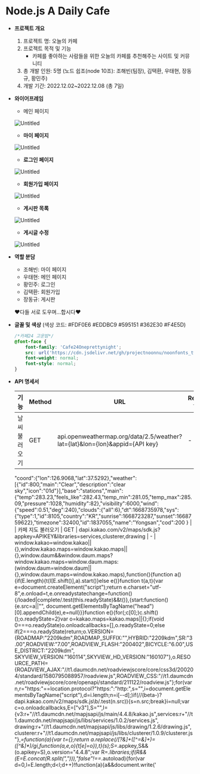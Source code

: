 # Node.js A Daily Cafe

- **프로젝트 개요**
    1. 프로젝트 명: 오늘의 카페
    2. 프로젝트 목적 및 기능
        - 카페를 좋아하는 사람들을 위한 오늘의 카페를 추천해주는 사이트 및 커뮤니티
    3. 총 개발 인원: 5명 (노드 쉽조(node 10조): 조해빈(팀장), 김택환, 우태현, 장동규, 황민주)
    4. 개발 기간: 2022.12.02~2022.12.08 (총 7일)
- **와이어프레임**
    - 메인 페이지
    
    ![Untitled](Node%20js%20A%20Daily%20Cafe%200e6160759b8e4c62b170a4f3d6c36596/Untitled.png)
    
    - **마이 페이지**
    
    ![Untitled](Node%20js%20A%20Daily%20Cafe%200e6160759b8e4c62b170a4f3d6c36596/Untitled%201.png)
    
    - **로그인 페이지**
    
    ![Untitled](Node%20js%20A%20Daily%20Cafe%200e6160759b8e4c62b170a4f3d6c36596/Untitled%202.png)
    
    - **회원가입 페이지**
    
    ![Untitled](Node%20js%20A%20Daily%20Cafe%200e6160759b8e4c62b170a4f3d6c36596/Untitled%203.png)
    
    - **게시판 목록**
    
    ![Untitled](Node%20js%20A%20Daily%20Cafe%200e6160759b8e4c62b170a4f3d6c36596/Untitled%204.png)
    
    - **게시글 수정**
    
    ![Untitled](Node%20js%20A%20Daily%20Cafe%200e6160759b8e4c62b170a4f3d6c36596/Untitled%205.png)
    
- **역할 분담**
    - 조해빈: 마이 페이지
    - 우태현: 메인 페이지
    - 황민주: 로그인
    - 김택환: 회원가입
    - 장동규: 게시판
    
    ♥다들 서로 도우며…합시다♥
    
- **글꼴 및 색상** (색상 코드:  #FDF0E6 #EDDBC9 #595151 #362E30 #F4E5D)
    
    ```css
    /*카페24 고운밤*/
    @font-face {
        font-family: 'Cafe24Oneprettynight';
        src: url('https://cdn.jsdelivr.net/gh/projectnoonnu/noonfonts_twelve@1.1/Cafe24Oneprettynight.woff') format('woff');
        font-weight: normal;
        font-style: normal;
    }
    ```
    
- **API 명세서**
    
    
    | 기능 | Method | URL | Request type | Response |
    | --- | --- | --- | --- | --- |
    | 날씨 불러오기 | GET | api.openweathermap.org/data/2.5/weather?lat={lat}&lon={lon}&appid={API key} | - | {
    "coord":{"lon":126.9068,"lat":37.5292},"weather":[{"id":800,"main":"Clear","description":"clear sky","icon":"01d"}],"base":"stations","main":{"temp":283.23,"feels_like":282.43,"temp_min":281.05,"temp_max":285.09,"pressure":1028,"humidity":82},"visibility":6000,"wind":{"speed":0.51,"deg":240},"clouds":{"all":6},"dt":1668735978,"sys":{"type":1,"id":8105,"country":"KR","sunrise":1668723287,"sunset":1668759622},"timezone":32400,"id":1837055,"name":"Yongsan","cod":200
    } |
    | 카페 지도 불러오기 | GET | dapi.kakao.com/v2/maps/sdk.js?appkey=APIKEY&libraries=services,clusterer,drawing | - | window.kakao=window.kakao||{},window.kakao.maps=window.kakao.maps||{},window.daum&&window.daum.maps?window.kakao.maps=window.daum.maps:(window.daum=window.daum||{},window.daum.maps=window.kakao.maps),function(){function a(){if(E.length){t(I[E.shift()],a).start()}else e()}function t(a,t){var e=document.createElement("script");return e.charset="utf-8",e.onload=t,e.onreadystatechange=function(){/loaded|complete/.test(this.readyState)&&t()},{start:function(){e.src=a||"",
    document.getElementsByTagName("head")[0].appendChild(e),e=null}}}function e(){for(;c[0];)c.shift()();o.readyState=2}var o=kakao.maps=kakao.maps||{};if(void 0===o.readyState)o.onloadcallbacks=[],o.readyState=0;else if(2===o.readyState)return;o.VERSION={ROADMAP:"2209kdm",ROADMAP_SUFFIX:"",HYBRID:"2209kdm",SR:"3.00",ROADVIEW:"7.00",ROADVIEW_FLASH:"200402",BICYCLE:"6.00",USE_DISTRICT:"2209kdm",
    SKYVIEW_VERSION:"160114",SKYVIEW_HD_VERSION:"160107"},o.RESOURCE_PATH={ROADVIEW_AJAX:"//t1.daumcdn.net/roadviewjscore/core/css3d/200204/standard/1580795088957/roadview.js",ROADVIEW_CSS:"//t1.daumcdn.net/roadviewjscore/core/openapi/standard/211122/roadview.js"};for(var n,r="https:"==location.protocol?"https:":"http:",s="",i=document.getElementsByTagName("script"),d=i.length;n=i[--d];)if(/\/(beta-)?dapi\.kakao\.com\/v2\/maps\/sdk\.js\b/.test(n.src)){s=n.src;break}i=null;var c=o.onloadcallbacks,E=["v3"],S="",I={v3:r+"//t1.daumcdn.net/mapjsapi/js/main/4.4.8/kakao.js",services:r+"//t1.daumcdn.net/mapjsapi/js/libs/services/1.0.2/services.js",
    drawing:r+"//t1.daumcdn.net/mapjsapi/js/libs/drawing/1.2.6/drawing.js",clusterer:r+"//t1.daumcdn.net/mapjsapi/js/libs/clusterer/1.0.9/clusterer.js"},_=function(a){var t={};return a.replace(/[?&]+([^=&]+)=([^&]*)/gi,function(a,e,o){t[e]=o}),t}(s);S=_.appkey,S&&(o.apikey=S),o.version="4.4.8";var R=_.libraries;if(R&&(E=E.concat(R.split(","))),"false"!==_.autoload){for(var d=0,l=E.length;d<l;d++)!function(a){a&&document.write('<script charset="UTF-8" src="'+a+'"><\/script>')}(I[E[d]]);o.readyState=2}o.load=function(t){switch(c.push(t),o.readyState){case 0:o.readyState=1,a();break
    ;case 2:e()}}}(); |
    | 책 검색 API |  | https://dapi.kakao.com/v3/search/book?target=title?Authorization: config.bookapikey |  | {"documents":[{"authors":["이웅모"],"contents":"애플리케이션 개발 언어로 성장했습니다. 따라서 자바스크립트를 학습하는 방식도 이에 걸맞게 변화해야 하며, 이 책은 자바스크립트의 기본 개념과 동작 원리를 깊이 있게 학습하고자 하는 독자를 위해 기획되었습니다. 《모던 자바스크립트 Deep Dive》에서는 자바스크립트를 둘러싼 기본 개념을 정확하고 구체적으로 설명하고, 자바스크립트 코드의 동작 원리를 집요하게 파헤칩니다. 따라서 여러분이 작성한 코드가 컴퓨터 내부에서 어떻게 동작할 것인지 예측하고, 명확히 설명","datetime":"2020-09-25T00:00:00.000+09:00","isbn":"1158392230 9791158392239","price":45000,"publisher":"위키북스","sale_price":40500,"status":"정상판매","thumbnail":"https://search1.kakaocdn.net/thumb/R120x174.q85/?fname=http%3A%2F%2Ft1.daumcdn.net%2Flbook%2Fimage%2F5477653%3Ftimestamp%3D20221107233622","title":"모던 자바스크립트 Deep Dive","translators":[],"url":"https://search.daum.net/search?w=bookpage\\u0026bookId=5477653\\u0026q=모던+자바스크립트+Deep+Dive"}],"meta":{"is_end":true,"pageable_count":1,"total_count":1}} |
    
    | 회원가입 | POST | /post/users | {"user":"user",
    "pw":"pw",
    "name":"name",
    "email":"email",
    "desc":"desc"} | success: function () {
                window.location.href = "login";
            } |
    | 마이 페이지
    수정 | POST | /post/mypages | {"name":"name",
    "id":"id",
    "desc":"desc"} | {'msg': '수정 완료'} |
    | 마이 페이지
    불러오기 | GET | /mypages | - | {'msg': user_list} |
    | 게시판 목록 조회 | GET | /post | {"name":"name",
    "pass":"pass",”title”:”title”
    "content":"content"} |  |
    | 게시물 조회 | GET | /post/content | {"name":"name",
    "pass":"pass",”title”:”title”
    "content":"content"} |  |
    | 게시물 등록 | POST | /write | {"name":"name",
    "pass":"pass",”title”:”title”
    "content":"content"} | localhost:5000내용: 등록완료! |
    | 게시판 수정 | PUT | /post/edit | {"name":"name",
    "pass":"pass",”title”:”title”
    "content":"content"} | localhost:5000내용: 수정완료! |
    | 게시판 삭제 | DELETE | /post/delete | {"name":"name",
    "pass":"pass",”title”:”title”
    "content":"content"} | localhost:5000내용: 삭제하시겠습니까? |
- **DB 설계**
    - **users**
        
        
        | 컬럼 | 데이터 타입 | 제약 조건 | 설명 |
        | --- | --- | --- | --- |
        | id | INT | PRIMARY KEY, AUTO INCREMENT | 번호 |
        | email | VARCHAR(50) | UNIQUE | 사용자 이메일(아이디) |
        | password | VARCHAR(500) | NOT NULL | 사용자 비밀번호 |
        | name | VARCHAR(40) | NOT NULL | 사용자 이름 |
        | desc | VARCHAR(500) |  | 사용자 자기소개 |
        | img | VARCHAR(50) |  |  |
        | upload_time | TIMESTAMP | NOT NULL |  |
    - **board**
        
        
        | 컬럼 | 데이터 타입 | 제약 조건 | 설명 |
        | --- | --- | --- | --- |
        | id | INT | PRIMARY KEY, AUTO INCREMENT, NOT NULL | 게시물 번호 |
        | name | VARCHAR(20) | NULL | 글쓴이 |
        | title | VARCHAR(70) | NULL | 게시글 제목 |
        | content | text | NULL | 게시글 내용 |
        | wdate | TIMESTAMP | NULL DEFAULT CURRENT_TIMESTAMP | 게시물 생성 시간 |
        | view | int | NULL DEFAULT “0” | 조회수 |
    - **cafelist**
        
        
        | 컬럼 | 데이터 타입 | 제약 조건 | 설명 |
        | --- | --- | --- | --- |
        | idnumber | INT | FOREIGN KEY, NOT NULL | 번호 |
        | shopname | VARCHAR(100) |  | 점포명 |
        | telnumber | VARCHAR(45) |  | 점포 전화번호 |
        | address | VARCHAR(100) |  | (구)지번주소 |
        | newaddress | VARCHAR(100) |  | (신)도로명주소 |
        | changed_at | VARCHAR(45) |  | 정보 업데이트 시간(오픈데이터에서 제공) |
- **폴더 구조**
    
    
    | static>css | static>js | templates | app.py | app.route | 담당 |
    | --- | --- | --- | --- | --- | --- |
    | main.css
    response.css | apikey.js
    kakaobook.js
    kakaomap.js
    openweather.js
    searchdata.js
    timenow.js | index.html
    response.html | main.py
     | / (메인 페이지)
    /searchdata (검색 결과) | 태현 |
    | edit_page.css
    my_page.css
     | edit_page.js
    my_page.js | edit_page.html
    my_page.html | my_page.py | /my_page
    /edit_page
    /users/<id> (GET)
    /users/<id> (POST)
    /upload (GET, POST) | 해빈 |
    | style.css | - | content.html
    delete.html
    edit.html
    editError.html
    editsuccess.html
    post.html
    write.html | app.py | /post
    /post/content/<id>
    /post/edit/<id>(GET,POST)
    /post/delete/<id>
    /post/delete/success/<id>
    /write(GET,POST)
     | 동규 |
    | login.css | - | login.html | main.py | /login
    /logout | 민주 |
    | signup.css | signup.js | signup.html | app.py | /signup
    /post/users | 택환 |
    
- **사용 기술 스택**
    - Front : HTML, CSS, Javascript, Bootstrap
    - Back : JavaScript, Python, Flask
    - Database: MySQL
    - Server : Windows
- **작업 히스토리**
    - 2022.12.02
        - 프로젝트 SA, 와이어프레임 작성, 역할 분담
    - 2022.12.05
        - 메인 페이지: 현재 시간, 지역 날씨 불러오기, 카페 검색 결과 기능 구현 완료
        - 마이 페이지: 마이 페이지 화면 구현 완료
        - 로그인 페이지: 로그인 기능 화면 구현
        - 회원가입 페이지: 회원가입 입력 폼 화면 구현 완료
        - 게시판 페이지: 게시판 리스트 화면 구현 완료
    - 2022.12.06
        - 메인 페이지: 카페 지도 불러오기 기능 구현 완료, 책 검색 기능 구현 완료
        - 마이 페이지: 회원 이름, 소개 수정 구현 완료
    
    - 2022.12.07
        - 메인 페이지: 카페 검색 기능 페이지네이션 1차 완료
        - 마이 페이지: 이름, 소개 수정 기능 구현 완료
        - 회원가입 페이지: 비밀번호 암호화 작업 및 회원 정보 DB 저장 완료
    - 2022.12.08
        - 팀원 작업물 병합 및 충돌 해결
        - 메인 페이지: 카페 검색 기능 페이지네이션 최종 완료
        - 마이 페이지: 이름, 소개 수정 구현 완료
        - 로그인: 로그인 여부에 따른 내비게이션 노출 변경 완료(세션 관리)
        - 게시판 페이지: 글 작성/수정/삭제 기능 완료, 게시글 목록 페이지네이션 추가 완료
        - logging 시스템: 구현 완료
    - 2022.12.09
        - 마이 페이지: 회원 이미지 수정 완료
        - 프로젝트 종료
- **회고**
    - **개발을 진행하면서 어려웠던 점과 해결한 사항**
        - 서버 사이드 페이지네이션 구현
        - 회원 프로필 이미지 업로드 후 보여주기
        - 로그인 세션 관리
    
- **코드 소개**
    - 민주
        
        ```python
        if request.method == 'POST':
        		# 이메일, 패스워드 받아서 암호화
            email = request.form['email']
            password = request.form['password'].encode('utf-8')
        		
        		# DB에 저장된 이메일 값 조회
            cur = conn.cursor(pymysql.cursors.DictCursor)
            cur.execute('SELECT * FROM users WHERE email = %s', (email,))
            user = cur.fetchone()
            cur.close()
            print(user)
            print(password)
        
        		# 암호화된 비밀번호와 조회한 비밀번호를 비교
            if user is not None:
                if bcrypt.hashpw(password, user['password'].encode('utf-8')) == user['password'].encode('utf-8'):
        						# 세션에 이메일, id 저장
                    session['email'] = user['email']
                    session['id'] = user['id']
                    print(session.get('email'))
        						sql = "SELECT * FROM cafelist ORDER BY rand() LIMIT 4"
                        with conn:
                            with conn.cursor() as cur:
                                cur.execute(sql)
                                result = cur.fetchall()
                                for data in result:
                                    print(data)
                        return render_template('index.html', result=result)
        						# 비밀번호 틀렸거나 DB가 없을 때 예외 처리
                    else:
                        msg = '이메일 또는 비밀번호를 확인해주세요'
                        return render_template('login.html', msg=msg)
                else:
                    msg = '이메일 또는 비밀번호를 확인해주세요'
                    return render_template('login.html', msg=msg)
        
            else:
                return render_template('login.html')
        ```
        
        ```html
        {% if session.get('email') is not none %}
            <nav>
                <span class="spanmenu"><a href="/signup">회원가입</a></span>
                <span class="spanmenu"><a href="/logout">로그아웃</a></span>
                <span class="spanmenu"><a href="/my_page">마이 페이지</a></span>
                <span class="spanmenu"><a href="/post">커뮤니티</a></span>
            </nav>
            {% else %}
                <nav>
                <span class="spanmenu"><a href="/signup">회원가입</a></span>
                <span class="spanmenu"><a href="/login">로그인</a></span>
                <span class="spanmenu"><a href="/my_page">마이 페이지</a></span>
                <span class="spanmenu"><a href="/post">커뮤니티</a></span>
            </nav>
            {% endif %}
        ```
        
        - 소감
            - 회원가입과 로그인 기능을 다른 사람이 작성하고, 처음에는 소통 없이 각자 개발하다 보니 나중에 싱크를 맞추는 게 어려웠습니다. 다음에는 어떤 방식으로 접근할지 처음부터 협의해서 하면 더 효율적으로 할 수 있을 것 같습니다.
            - 기초가 없고 시간이 없다 보니 이미 구현되어 있는 코드를 많이 참고했는데, 공부할 때 직접 하나씩 써보는 연습, 그리고 에러를 만났을 때 디버깅하는 연습이 많이 필요하다고 느꼈습니다.
            - 에러의 에러의 에러를 만나도 항상 웃음을 잃지 않고 포기하지 않고 함께 머리 싸매고 고민한 저희 팀원들, 팀장님 그리고 저희 조 일처럼 같이 고민해주신 대원분들 감사합니다. 노드쉽조 영원히 함.께.해 🫶
            
    - 택환
        - html
            
            ```jsx
            <div class="signUp" style="text-align:center">
            <button id="signUpButton" onclick="signUpCheck()">가입하기</button>
            </div>
            ```
            
        - script
            
            ```jsx
            $.ajax({
            url: '/post/users',
            type: 'POST',
            data: {'email':email, 'name':name, 'password':password},
            success: function () {
            window.location.href = "/login";
            }
            ```
            
        - python
            
            ```jsx
            @app.route('/post/users', methods=['GET', 'POST'])
            def user_post():
            conn = pymysql.connect(host=f'{host}',
            user=f'{mysqluser}',
            password=f'{pwd}',
            db=f'{mysqldb}',
            charset='utf8')
            cur = conn.cursor()
            email = request.form['email']
            pass_word = request.form['password']
            b = bcrypt.hashpw(pass_word.encode('utf-8'), bcrypt.gensalt())
            name_re = request.form['name']
            sql = "INSERT INTO users(email, password, name) VALUES(%s,%s,%s)"
            with conn:
            with conn.cursor() as cur:
            cur.execute(sql, (email, b, name_re))
            conn.commit()
            return render_template('login.html')
            ```
            
        
        개인적으로 회원가입기능을 작성했었는데 실력이 너무 부족하여서 어떻게 할까 막막했지만
        구글링으로 찾아보고 구현해보고 갖가지 오류들을 만나면서 굉장히 성장 할 수 있었습니다. 
        서로가 서로의 코드를 보고 도움을 주는것들이 보기가 좋았고 무엇보다 팀 분위기가 너무 좋아서 협업해서 잘 해나갈 수 있었습니다.
        
        물론.. 발표 직전까지 코드 수정하느라 너무 고생했지만 진짜 끝까지 버텨준 팀장님과 팀원들에게 너무 감사드립니다❤
        
    - 해빈
        
        ```jsx
        def allowed_file(filename):
            return '.' in filename and \
                   filename.rsplit('.', 1)[1].lower() in ALLOWED_EXTENSIONS
        @app.route("/upload", methods=['POST'])
        def upload():
            db = pymysql.connect(host=f'{host}',
                                   user=f'{mysqluser}',
                                   password=f'{pwd}',
                                   db=f'{mysqldb}',
                                   charset='utf8')
            cur = db.cursor(pymysql.cursors.DictCursor)
            # 저장 시간 저장
            now = datetime.now()
            # 이메일 세션 저장
            id = session['id']
            # method = post 이면
            if request.method == 'POST':
                 # input 타입의 태그 이름을 files에 저장
                files = request.files.getlist('files[]')
                for file in files:
                    # 만약 파일이 {'png', 'jpg', 'jpeg'} 이와 같은 확장자와 일치하면
                    if file and allowed_file(file.filename):
                        # 어려워
                        filename = secure_filename(file.filename)
                        # 이건 더
                        file.save(os.path.join(app.config['UPLOAD_FOLDER'], filename))
                        # users 테이블 안에 있는 세션 저장한 email의 img, upload_time의 컬럼 값을 변경
                        sql = f'UPDATE users SET img="{filename}",upload_time="{now}" WHERE id="{id}";'
                        # sql 쿼리문 실행
                        cur.execute(sql)
                        # 커밋 및 연결 종료
                        db.commit()
                        db.close()
                # alert 띄워주기
                flash('사진이 성공적으로 업로드 되었어요!')
            # edit 페이지로 돌아가기
            return redirect('/edit_page')
        ```
        
        ```jsx
        $(document).ready(function () {
            console.log(1)
            // const id = 1;
            $.ajax({
                type: "GET",
                url: `/users`,
                data: {},
                //response 정체 밝히기
                success: function (response) {
                    console.log(2)
                    const rows = response["users"]
                    let name = rows['name']
                    let desc = rows["desc"]
                    let img = rows["img"]
                    let temp_html = `<div class="whole">
                                            <div class="myprofile">
        <!--  action = 폼을 전송할 서버 쪽 스크립트 파일을 지정 / name = 폼을 식별하기 위한 이름 지정 / method = 폼을 서버에 전송할 http 메소드를 정함  -->
        <!--  class = 중복 가능 , id = 중복 불가능 name = 폼 통신을 하기 위한 장치? -->
                                                <form method="post" action="/upload" enctype="multipart/form-data" class="form-inline">
                                                    <div class="form-group">
        <!--  type = 태그 모양을 변경 / name = 태그 이름 / onchange = 미리보기 함수 / placeholder = 태그 입력 값에 대한 힌트  -->
                                                        <input type="file" name="files[]" id="fileInput" onchange="test()" class="form-control">
        <!--  이미지 경로를 static 폴더 안의 img 폴더의 변수 선언을 한 값? -->
                                                        <img src="../static/img/${img}" class="default_img" id="ex" style="width: 36%; height: 15rem;">
                                                    </div>
        <!--  submit 버튼을 누르면 에러메시지가 웹 브라우저에 출력  -->
                                                    <input type="submit" name="submit" class="btn btn-success" value="UPLOAD"/>
                                                </form>
                                            </div>   
        <!--                                    method = post , action = users의 id 컬럼 값-->
                                            <form method="post" action="/users">     
                                                <div class="d1">
                                                    <div class="a1">아이디</div>
                                                    <div class="form-floating mb-3" style="flex-grow: 2; ">
                                                        <input type="name" class="form-control" id="name" name="name" placeholder="${name}">
                                                    </div>
                                                </div>
                                                <div class="d2">
                                                    <div class="a2">소개</div>
                                                    <div class="form-floating mb-3" style="flex-grow: 2; height: 10rem;">
                                                        <input type="id" class="form-control" id="id" name="desc" placeholder="${desc}">
                                                    </div>
                                                </div>
                                                <a href='/my_page'>
                                                    <button style="margin-left: 15rem"><input type="submit" value="수정하기"></button>
                                                </a>
                                                <a href='/my_page'>
        <!--                                        버튼 타입이 버튼일 경우 무반응-->
                                                    <button type="button" class="btn btn-dark" style="margin-left: 1rem">닫기</button>
                                                </a>
                                            </form>
                                    </div>`
                    $('.myinfo').append(temp_html)
                }
            })
        })
        ```
        
        🥰 이번 프로젝트는 아는게 없이 시작한 프로젝트 이다 보니 팀원들과의 소통이 정말 중요했던 것 같습니다.
        서로 모르는 것을 질문하고 본인의 기능이 아님에도 불구하고 본인의 일처럼 적극적으로 코드에 대한 서포트를 해주셔서 포기하지 않고 끝까지 할 수 있었던 것 같습니다.
        저를 믿고 따라와주신 팀원 분들께도 정말 감사드리고, 다른 조원 분들이 많이 도움을 주셔서 성공할 수 있었습니다.
        협력을 통해 원하는 결과를 얻을 수 있다는 좋은 깨달음을 얻은 프로젝트 였습니다. 10조 체고♥
        
        ![Untitled](Node%20js%20A%20Daily%20Cafe%200e6160759b8e4c62b170a4f3d6c36596/Untitled%206.png)
        
    - 동규
        
        ```
           **게시판 목록 html**
        
        <div class="board_wrap">
                <div class="board_title">
                    <strong>Daily Cafe</strong>
                    <p>information only they know</p>
                </div>
                    <div class="post_list">
                        <table id="example" class="table table-striped table-bordered" style="width:100%">
                            <thead class="top">
                            <tr class="nums">
                                <td class="num">번호</td>
                                <td class="title">제목</td>
                                <td class="wirter">글쓴이</td>
                                <td class="wdate">작성일</td>
                                <td class="view">조회</td>
                            </tr>
                            </thead>
                            <tbody>
                            {% for row in result %}
                            <tr class="nums">
                                <td class="num"> {{ row.id }}</td>
                                <td class="title"> <a style="color:#110957;" href="/post/content/{{ row.id }}">{{ row.title }}</a> </td>
                                <td class="wirter"> {{ row.name }}</td>
                                <td class="wdate"> {{ row.wdate }}</td>
                                <td class="view"> {{ row.view }}</td>
        <!--                        <td>{{row.telnumber}}</td>-->
        <!--                        <td>{{row.address}}</td>-->
        <!--                        <td>{{row.newaddress}}</td>-->
                            </tr>
                            {% endfor %}
                            </tbody>
                        </table>
                    </div>
            </div>
            </div>
        
            <script>
                $(document).ready(function () {
                    $('#example').DataTable({
                            "aLengthMenu": [[5, 10, 15, 20, 50, -1], [5, 10, 15, 20, 50, "All"]],
                            "iDisplayLength": 5
                        }
                    );
                });
        
        ----------------------------------------------------------------------
        
        **python 부분**
        
        (아래는 게시판 영역이며 세션에서 정보를 확인하여 실행(목록뿐만아니라 글쓰기, 수정도 동일)
        
            </script>@app.route('/post')
        # board테이블의 게시판 제목리스트 역순으로 출력
        def post():
            if 'email' in session:
                username = session['email']
            else:
                username = None
        
            conn = connectsql()
            cursor = conn.cursor(pymysql.cursors.DictCursor)
            query = "SELECT id, name, title, wdate, view FROM board ORDER BY id DESC"  # ORDER BY 컬럼명 DESC : 역순출력, ASC : 순차출력
            cursor.execute(query)
            result = cursor.fetchall()
            # post_list = cursor.fetchall()
        
            cursor.close()
            conn.close()
        
            return render_template('post.html', result=result, logininfo=username)
        
        ```
        
              개인적으로 많이 어렵고 막막했지만 옆에 있는 훌륭한 팀원들 덕분에 잘 따라갈수 있었습니당!!
        
              저도 언젠가 캐리 할수있도록 실력을 키우겠습니다.
        
              10조 우리 팀원들 앞으로도 지금처럼 포기하지말고 끝까지 열심히 합시다!!!!!!!
        
    - 태현
        
        ```
        //페이지네이션 JAVASCRIPT    
        //pagination-body를 클릭 event가 발생했을 경우 e를 매개변수로 받는다
        document.getElementById("pagination-body").addEventListener('click', function (e) {
                //
                if (e.target.tagName !== 'A') return;
                //preventDefault 란?
        // a 태그나 submit 태그는 누르게 되면 href 를 통해 이동하거나 , 창이 새로고침하여 실행됩니다.
        // preventDefault 를 통해 이러한 동작을 막아줄 수 있습니다.
        // 주로 사용되는 경우는
        // 1. a 태그를 눌렀을때도 href 링크로 이동하지 않게 할 경우
        // 2. form 안에 submit 역할을 하는 버튼을 눌렀어도 새로 실행하지 않게 하고싶을 경우 (submit은 작동됨)
                e.preventDefault();
                if (e.target.href) {
                    const getUrlParams = () => {
                        var params = {};
                        //패턴매칭, gi = replace gi  g발생한 모든 패턴에서 전역검색 i대소문자 구문안함
                        e.target.href.replace(/[?&]+([^=&]+)=([^&]*)/gi,
                            function (str, key, value) {
                                params[key] = value;
                            }
                        );
                        return params;
                    }
                    params = getUrlParams();
                    params.search_word = decodeURI(params.search_word);
        console.log(params)
                    const search_word = params.search_word;
                    const page = e.target.text;
        
                    $.ajax({
                        type: "GET",
                        url: `/searchdata?search_word=${search_word}&page=${page}`,
                        // data: dataString,
                        cache: false,
                        beforeSend: function (html) {
        document.getElementById("insert_search").innerHTML = '';
                            $("#flash").show();
                            $("#searchword").show();
                            $(".searchword").html(search_word);
                            $("#flash").html('<img src="/static/image/loader.gif" align="absmiddle"> Loading Results...');
                        },
                        success: function (html) {
                            $("#insert_search").show();
                            $("#insert_search").append(html.data);
                            $("#flash").hide();
                        }
                    });
                }
            })
        
        ```
        
        ```
        //페이지네이션 HTML
        <script src="{{ url_for('static', filename='js/pagination.js') }}"></script>
        
        <div id="pagination-body">
            <table id="example" class="table table-striped table-bordered" style="width:100%">
                <thead>
                {{ pagination.info }}
                <tr>
                    <td>점포명</td>
                    <td>전화번호</td>
                    <td>(구)지번주소</td>
                    <td>도로명주소</td>
                </tr>
                </thead>
                <tbody>
                {% for row in data_lists %}
                <tr>
                    <td> {{row.shopname}}</td>
                    <td>{{row.telnumber}}</td>
                    <td>{{row.address}}</td>
                      <td>{{row.newaddress}}</td>
                </tr>
                {% endfor %}
        
                </tbody>
            </table>
            {{ pagination.links }}
        </div>
        ```
        
        ```
        #페이지네이션 PYTHON
        @app.route("/searchdata", methods=["POST", "GET"])
        def searchdata():
            conn = pymysql.connect(host=f'{host}',
                                   user=f'{mysqluser}',
                                   password=f'{pwd}',
                                   db=f'{mysqldb}',
                                   charset='utf8')
            if request.method == 'GET':
                search_word = request.args['search_word']
                pages = 0
                if (request.args.getlist('page')):
                    pages = (int(request.args.getlist('page')[0]) - 1) * 10
                    print('page', pages)
                with conn:
                    with conn.cursor(pymysql.cursors.DictCursor) as curs:
                        per_page = 10
                        page, _, offset = get_page_args(per_page=per_page)
                        # db = pymysql.connect(host='localhost', user='root', db='spartagram', password='12345678', charset='utf8')
                        curs.execute("SELECT * from cafelist WHERE shopname LIKE '%{}%' ORDER BY idnumber DESC;".format(search_word))
                        all_count = len(curs.fetchall())
                        print(all_count)
                        # '%{}%'을 쓰면서 %s로 변수를 받을께 있다!? = f스트링이 답이다
                        sql = f"SELECT * from cafelist WHERE shopname LIKE '%{search_word}%' ORDER BY idnumber DESC LIMIT {per_page} OFFSET {pages};"
                        print('sql', sql);
                        curs.execute(sql)
                        data_list = curs.fetchall()
                        print(data_list)
                        pagination = Pagination(page=page, per_page=per_page, total=all_count, record_name='searchdata',
                                                css_framework='foundation', bs_version=5,prev_label="<<", next_label=">>")
                        print("this is pagination", pagination)
                        check = False
                        return jsonify({'data': render_template('response.html', data_lists=data_list, pagination=pagination)})
        ```
        
        마지막까지……………………… 우여곡절이 많았지만 어쨌든 해결되고 잘 돌아가면 된겁니다!!!!!!!!! 끝까지 포기 안하고 한 우리모두 칭찬해~.~
        
        각자의 위치에서 잘 해내주셔서 너무 편했습니다 여러분…..
        
        마치 포르투갈을 1:2로 이긴 대한민국 대표팀과 같은 역전승과 같은 느낌이었습니다!!!!!!!!!
        
        중요한건 꺾이지 않는 마음………♥
        
        ![Untitled](Node%20js%20A%20Daily%20Cafe%200e6160759b8e4c62b170a4f3d6c36596/Untitled%207.png)
